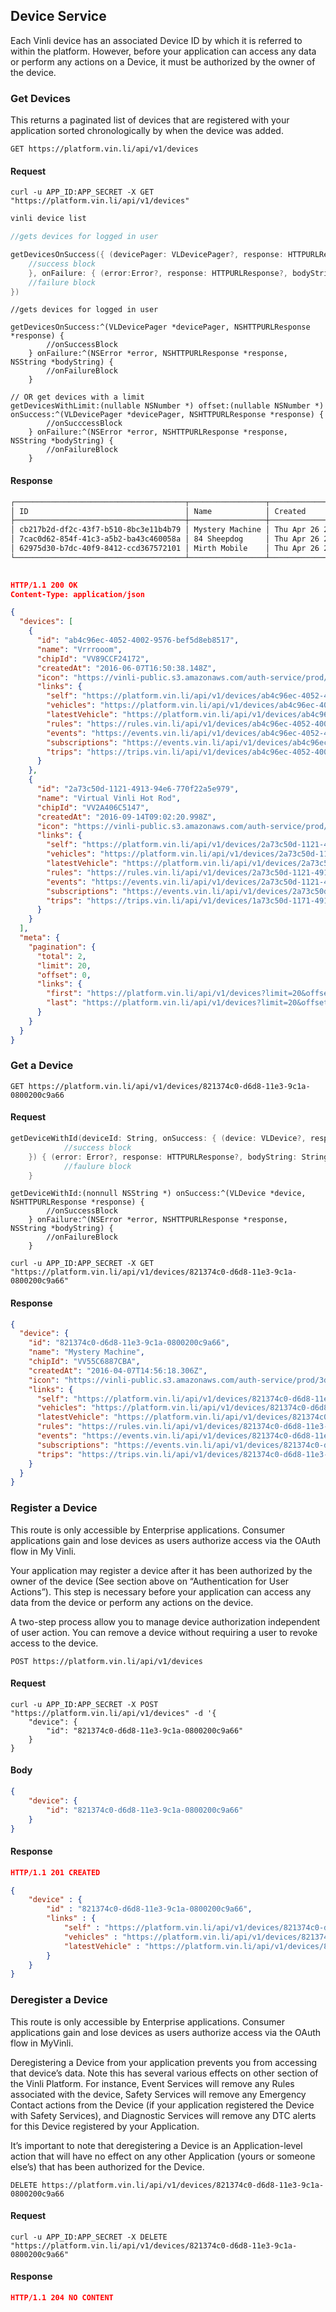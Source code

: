 
## Device Service

Each Vinli device has an associated Device ID by which it is referred to within the platform. However, before your application can access any data or perform any actions on a Device, it must be authorized by the owner of the device.

### Get Devices
This returns a paginated list of devices that are registered with your application sorted chronologically by when the device was added.

```endpoint
GET https://platform.vin.li/api/v1/devices
```
#### Request
```curl
curl -u APP_ID:APP_SECRET -X GET "https://platform.vin.li/api/v1/devices"
```
```bash
vinli device list
```
```swift
//gets devices for logged in user

getDevicesOnSuccess({ (devicePager: VLDevicePager?, response: HTTPURLResponse?) in
    //success block
    }, onFailure: { (error:Error?, response: HTTPURLResponse?, bodyString: String?) in
    //failure block
})
```
```objc
//gets devices for logged in user

getDevicesOnSuccess:^(VLDevicePager *devicePager, NSHTTPURLResponse *response) {
        //onSuccessBlock
    } onFailure:^(NSError *error, NSHTTPURLResponse *response, NSString *bodyString) {
        //onFailureBlock
    }

// OR get devices with a limit
getDevicesWithLimit:(nullable NSNumber *) offset:(nullable NSNumber *) onSuccess:^(VLDevicePager *devicePager, NSHTTPURLResponse *response) {
        //onSucccessBlock
    } onFailure:^(NSError *error, NSHTTPURLResponse *response, NSString *bodyString) {
        //onFailureBlock
    }
```

#### Response
```bash
┌──────────────────────────────────────┬─────────────────┬─────────────────────────────────────────┐
│ ID                                   │ Name            │ Created                                 │
├──────────────────────────────────────┼─────────────────┼─────────────────────────────────────────┤
│ cb217b2d-df2c-43f7-b510-8bc3e11b4b79 │ Mystery Machine │ Thu Apr 26 2016 09:56:18 GMT-0500 (CDT) │
│ 7cac0d62-854f-41c3-a5b2-ba43c460058a │ 84 Sheepdog     │ Thu Apr 26 2016 09:56:51 GMT-0500 (CDT) │
│ 62975d30-b7dc-40f9-8412-ccd367572101 │ Mirth Mobile    │ Thu Apr 26 2016 10:02:22 GMT-0500 (CDT) │
└──────────────────────────────────────┴─────────────────┴─────────────────────────────────────────┘
                                                                                  Showing 1 - 3 of 3
```
```json
HTTP/1.1 200 OK
Content-Type: application/json
```
```json
{
  "devices": [
    {
      "id": "ab4c96ec-4052-4002-9576-bef5d8eb8517",
      "name": "Vrrrooom",
      "chipId": "VV89CCF24172",
      "createdAt": "2016-06-07T16:50:38.148Z",
      "icon": "https://vinli-public.s3.amazonaws.com/auth-service/prod/efd48eaf-4dfb-2a1e-8207-0e1037638532/cirpxptlm00000fbulfuxzxxj",
      "links": {
        "self": "https://platform.vin.li/api/v1/devices/ab4c96ec-4052-4002-9576-bef5d8eb8517",
        "vehicles": "https://platform.vin.li/api/v1/devices/ab4c96ec-4052-4002-9576-bef5d8eb8517/vehicles",
        "latestVehicle": "https://platform.vin.li/api/v1/devices/ab4c96ec-4052-4002-9576-bef5d8eb8517/vehicles/_latest",
        "rules": "https://rules.vin.li/api/v1/devices/ab4c96ec-4052-4002-9576-bef5d8eb8517/rules",
        "events": "https://events.vin.li/api/v1/devices/ab4c96ec-4052-4002-9576-bef5d8eb8517/events",
        "subscriptions": "https://events.vin.li/api/v1/devices/ab4c96ec-4052-4002-9576-bef5d8eb8517/subscriptions",
        "trips": "https://trips.vin.li/api/v1/devices/ab4c96ec-4052-4002-9576-bef5d8eb8517/trips"
      }
    },
    {
      "id": "2a73c50d-1121-4913-94e6-770f22a5e979",
      "name": "Virtual Vinli Hot Rod",
      "chipId": "VV2A406C5147",
      "createdAt": "2016-09-14T09:02:20.998Z",
      "icon": "https://vinli-public.s3.amazonaws.com/auth-service/prod/eed49eaf-4dfb-2a1e-8207-0e1037638532/cirpxptlm00000fbulguozxzj",
      "links": {
        "self": "https://platform.vin.li/api/v1/devices/2a73c50d-1121-4913-94e6-770f22a5e979",
        "vehicles": "https://platform.vin.li/api/v1/devices/2a73c50d-1121-4913-94e6-770f22a5e979/vehicles",
        "latestVehicle": "https://platform.vin.li/api/v1/devices/2a73c50d-1121-4913-94e6-770f22a5e979/vehicles/_latest",
        "rules": "https://rules.vin.li/api/v1/devices/2a73c50d-1121-4913-94e6-770f22a5e979/rules",
        "events": "https://events.vin.li/api/v1/devices/2a73c50d-1121-4913-94e6-770f22a5e979/events",
        "subscriptions": "https://events.vin.li/api/v1/devices/2a73c50d-1121-4913-94e6-770f22a5e979/subscriptions",
        "trips": "https://trips.vin.li/api/v1/devices/1a73c50d-1171-4915-94e8-170a21a5e978/trips"
      }
    }
  ],
  "meta": {
    "pagination": {
      "total": 2,
      "limit": 20,
      "offset": 0,
      "links": {
        "first": "https://platform.vin.li/api/v1/devices?limit=20&offset=0",
        "last": "https://platform.vin.li/api/v1/devices?limit=20&offset=0"
      }
    }
  }
}
```


### Get a Device
```endpoint
GET https://platform.vin.li/api/v1/devices/821374c0-d6d8-11e3-9c1a-0800200c9a66
```
#### Request
```swift
getDeviceWithId(deviceId: String, onSuccess: { (device: VLDevice?, response: HTTPURLResponse?) in
            //success block
    }) { (error: Error?, response: HTTPURLResponse?, bodyString: String?) in
            //faulure block
    }
```
```objc
getDeviceWithId:(nonnull NSString *) onSuccess:^(VLDevice *device, NSHTTPURLResponse *response) {
        //onSuccessBlock
    } onFailure:^(NSError *error, NSHTTPURLResponse *response, NSString *bodyString) {
        //onFailureBlock
    }
```
```curl
curl -u APP_ID:APP_SECRET -X GET "https://platform.vin.li/api/v1/devices/821374c0-d6d8-11e3-9c1a-0800200c9a66"
```
#### Response
```json
{
  "device": {
    "id": "821374c0-d6d8-11e3-9c1a-0800200c9a66",
    "name": "Mystery Machine",
    "chipId": "VV55C6887CBA",
    "createdAt": "2016-04-07T14:56:18.306Z",
    "icon": "https://vinli-public.s3.amazonaws.com/auth-service/prod/3de63923-c9bc-4ca4-b1f1-50daed3ab76c/cimqf7cnm01020ecwvyx8ae45",
    "links": {
      "self": "https://platform.vin.li/api/v1/devices/821374c0-d6d8-11e3-9c1a-0800200c9a66",
      "vehicles": "https://platform.vin.li/api/v1/devices/821374c0-d6d8-11e3-9c1a-0800200c9a66/vehicles",
      "latestVehicle": "https://platform.vin.li/api/v1/devices/821374c0-d6d8-11e3-9c1a-0800200c9a66/vehicles/_latest",
      "rules": "https://rules.vin.li/api/v1/devices/821374c0-d6d8-11e3-9c1a-0800200c9a66/rules",
      "events": "https://events.vin.li/api/v1/devices/821374c0-d6d8-11e3-9c1a-0800200c9a66/events",
      "subscriptions": "https://events.vin.li/api/v1/devices/821374c0-d6d8-11e3-9c1a-0800200c9a66/subscriptions",
      "trips": "https://trips.vin.li/api/v1/devices/821374c0-d6d8-11e3-9c1a-0800200c9a66/trips"
    }
  }
}
```


### Register a Device
This route is only accessible by Enterprise applications. Consumer applications gain and lose devices as users authorize access via the OAuth flow in My Vinli.

Your application may register a device after it has been authorized by the owner of the device (See section above on “Authentication for User Actions”). This step is necessary before your application can access any data from the device or perform any actions on the device.

A two-step process allow you to manage device authorization independent of user action. You can remove a device without requiring a user to revoke access to the device.

```endpoint
POST https://platform.vin.li/api/v1/devices
```

#### Request
```curl
curl -u APP_ID:APP_SECRET -X POST "https://platform.vin.li/api/v1/devices" -d '{
    "device": {
        "id": "821374c0-d6d8-11e3-9c1a-0800200c9a66"
    }
}
```
#### Body
```json
{
    "device": {
        "id": "821374c0-d6d8-11e3-9c1a-0800200c9a66"
    }
}
```

#### Response
```json
HTTP/1.1 201 CREATED
```
```json
{
    "device" : {
        "id" : "821374c0-d6d8-11e3-9c1a-0800200c9a66",
        "links" : {
            "self" : "https://platform.vin.li/api/v1/devices/821374c0-d6d8-11e3-9c1a-0800200c9a66",
            "vehicles" : "https://platform.vin.li/api/v1/devices/821374c0-d6d8-11e3-9c1a-0800200c9a66/vehicles",
            "latestVehicle" : "https://platform.vin.li/api/v1/devices/821374c0-d6d8-11e3-9c1a-0800200c9a66/vehicles/_latest"
        }
    }
}
```

### Deregister a Device
This route is only accessible by Enterprise applications. Consumer applications gain and lose devices as users authorize access via the OAuth flow in MyVinli.

Deregistering a Device from your application prevents you from accessing that device’s data. Note this has several various effects on other section of the Vinli Platform. For instance, Event Services will remove any Rules associated with the device, Safety Services will remove any Emergency Contact actions from the Device (if your application registered the Device with Safety Services), and Diagnostic Services will remove any DTC alerts for this Device registered by your Application.

It’s important to note that deregistering a Device is an Application-level action that will have no effect on any other Application (yours or someone else’s) that has been authorized for the Device.

```endpoint
DELETE https://platform.vin.li/api/v1/devices/821374c0-d6d8-11e3-9c1a-0800200c9a66
```

#### Request
```curl
curl -u APP_ID:APP_SECRET -X DELETE "https://platform.vin.li/api/v1/devices/821374c0-d6d8-11e3-9c1a-0800200c9a66"
```

#### Response
```json
HTTP/1.1 204 NO CONTENT
```
